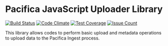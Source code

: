 # Pacifica JavaScript Uploader Library

[![Build Status](https://travis-ci.org/pacifica/pacifica-js-uploader.svg?branch=master)](https://travis-ci.org/pacifica/pacifica-js-uploader)
[![Code Climate](https://codeclimate.com/github/pacifica/pacifica-js-uploader/badges/gpa.svg)](https://codeclimate.com/github/pacifica/pacifica-js-uploader)
[![Test Coverage](https://codeclimate.com/github/pacifica/pacifica-js-uploader/badges/coverage.svg)](https://codeclimate.com/github/pacifica/pacifica-js-uploader/coverage)
[![Issue Count](https://codeclimate.com/github/pacifica/pacifica-js-uploader/badges/issue_count.svg)](https://codeclimate.com/github/pacifica/pacifica-js-uploader)

This library allows codes to perform basic upload and metadata
operations to upload data to the Pacifica Ingest process.
